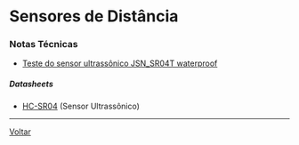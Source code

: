 # Sensores de Distância

### Notas Técnicas

* [Teste do sensor ultrassônico JSN_SR04T waterproof](./JSN_SR04T.md)

##### Datasheets

- [HC-SR04](https://www.mouser.com/ds/2/813/HCSR04-1022824.pdf) (Sensor Ultrassônico)

---
[Voltar](https://lpae.github.io/)

